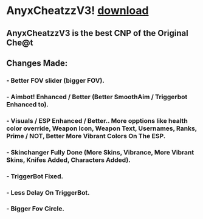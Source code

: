 # AnyxCheatzzV3! [download](https://github.com/Seksij/AnyxCheatzzV3/assets/99182645/d658e111-eb21-4a06-8560-22f4137ec61d)

## AnyxCheatzzV3 is the best CNP of the Original Che@t

## Changes Made:

### - Better FOV slider (bigger FOV).
### - Aimbot! Enhanced / Better (Better SmoothAim / Triggerbot Enhanced to).
### - Visuals / ESP Enhanced / Better.. More opptions like health color override, Weapon Icon, Weapon Text, Usernames, Ranks, Prime / NOT, Better More Vibrant Colors On The ESP.
### - Skinchanger Fully Done (More Skins, Vibrance, More Vibrant Skins, Knifes Added, Characters Added).
### - TriggerBot Fixed.
### - Less Delay On TriggerBot.
### - Bigger Fov Circle.
